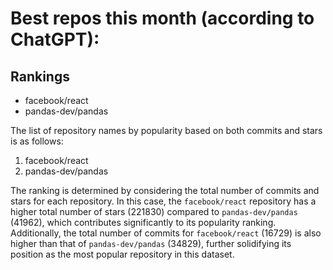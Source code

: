 # Best repos this month (according to ChatGPT):
## Rankings
- facebook/react
- pandas-dev/pandas

The list of repository names by popularity based on both commits and stars is as follows:
1. facebook/react
2. pandas-dev/pandas

The ranking is determined by considering the total number of commits and stars for each repository. In this case, the `facebook/react` repository has a higher total number of stars (221830) compared to `pandas-dev/pandas` (41962), which contributes significantly to its popularity ranking. Additionally, the total number of commits for `facebook/react` (16729) is also higher than that of `pandas-dev/pandas` (34829), further solidifying its position as the most popular repository in this dataset.